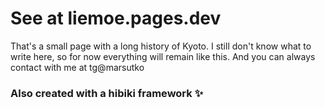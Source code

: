 # See at liemoe.pages.dev
That's a small page with a long history of Kyoto. 
I still don't know what to write here, so for now everything will remain like this. And you can always contact with me  at tg@marsutko
### Also created with a hibiki framework ✨
